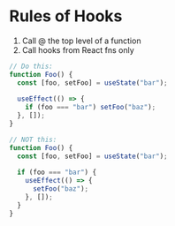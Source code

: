 # Rules of Hooks
1. Call @ the top level of a function
2. Call hooks from React fns only

```javascript
// Do this:
function Foo() {
  const [foo, setFoo] = useState("bar");
  
  useEffect(() => {
    if (foo === "bar") setFoo("baz");
  }, []);
}

// NOT this:
function Foo() {
  const [foo, setFoo] = useState("bar");
  
  if (foo === "bar") {
    useEffect(() => {
      setFoo("baz");
    }, []);
  }
}
```

